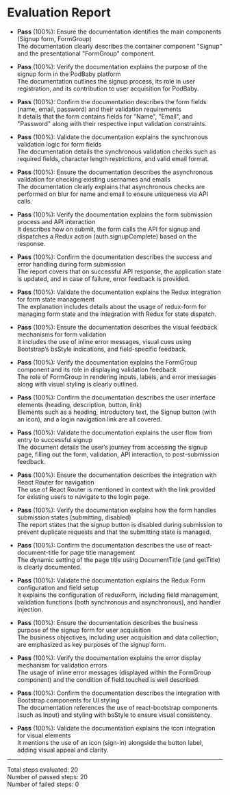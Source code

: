 # Evaluation Report

- **Pass** (100%): Ensure the documentation identifies the main components (Signup form, FormGroup)  
  The documentation clearly describes the container component "Signup" and the presentational "FormGroup" component.

- **Pass** (100%): Verify the documentation explains the purpose of the signup form in the PodBaby platform  
  The documentation outlines the signup process, its role in user registration, and its contribution to user acquisition for PodBaby.

- **Pass** (100%): Confirm the documentation describes the form fields (name, email, password) and their validation requirements  
  It details that the form contains fields for "Name", "Email", and "Password" along with their respective input validation constraints.

- **Pass** (100%): Validate the documentation explains the synchronous validation logic for form fields  
  The documentation details the synchronous validation checks such as required fields, character length restrictions, and valid email format.

- **Pass** (100%): Ensure the documentation describes the asynchronous validation for checking existing usernames and emails  
  The documentation clearly explains that asynchronous checks are performed on blur for name and email to ensure uniqueness via API calls.

- **Pass** (100%): Verify the documentation explains the form submission process and API interaction  
  It describes how on submit, the form calls the API for signup and dispatches a Redux action (auth.signupComplete) based on the response.

- **Pass** (100%): Confirm the documentation describes the success and error handling during form submission  
  The report covers that on successful API response, the application state is updated, and in case of failure, error feedback is provided.

- **Pass** (100%): Validate the documentation explains the Redux integration for form state management  
  The explanation includes details about the usage of redux-form for managing form state and the integration with Redux for state dispatch.

- **Pass** (100%): Ensure the documentation describes the visual feedback mechanisms for form validation  
  It includes the use of inline error messages, visual cues using Bootstrap’s bsStyle indications, and field-specific feedback.

- **Pass** (100%): Verify the documentation explains the FormGroup component and its role in displaying validation feedback  
  The role of FormGroup in rendering inputs, labels, and error messages along with visual styling is clearly outlined.

- **Pass** (100%): Confirm the documentation describes the user interface elements (heading, description, button, link)  
  Elements such as a heading, introductory text, the Signup button (with an icon), and a login navigation link are all covered.

- **Pass** (100%): Validate the documentation explains the user flow from entry to successful signup  
  The document details the user’s journey from accessing the signup page, filling out the form, validation, API interaction, to post-submission feedback.

- **Pass** (100%): Ensure the documentation describes the integration with React Router for navigation  
  The use of React Router is mentioned in context with the link provided for existing users to navigate to the login page.

- **Pass** (100%): Verify the documentation explains how the form handles submission states (submitting, disabled)  
  The report states that the signup button is disabled during submission to prevent duplicate requests and that the submitting state is managed.

- **Pass** (100%): Confirm the documentation describes the use of react-document-title for page title management  
  The dynamic setting of the page title using DocumentTitle (and getTitle) is clearly documented.

- **Pass** (100%): Validate the documentation explains the Redux Form configuration and field setup  
  It explains the configuration of reduxForm, including field management, validation functions (both synchronous and asynchronous), and handler injection.

- **Pass** (100%): Ensure the documentation describes the business purpose of the signup form for user acquisition  
  The business objectives, including user acquisition and data collection, are emphasized as key purposes of the signup form.

- **Pass** (100%): Verify the documentation explains the error display mechanism for validation errors  
  The usage of inline error messages (displayed within the FormGroup component) and the condition of field.touched is well described.

- **Pass** (100%): Confirm the documentation describes the integration with Bootstrap components for UI styling  
  The documentation references the use of react-bootstrap components (such as Input) and styling with bsStyle to ensure visual consistency.

- **Pass** (100%): Validate the documentation explains the icon integration for visual elements  
  It mentions the use of an icon (sign-in) alongside the button label, adding visual appeal and clarity.

---

Total steps evaluated: 20  
Number of passed steps: 20  
Number of failed steps: 0